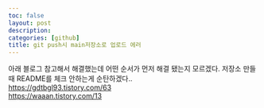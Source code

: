 ```yaml
---
toc: false
layout: post
description: 
categories: [github]
title: git push시 main저장소로 업로드 에러
---
```


아래 블로그 참고해서 해결했는데 어떤 순서가 먼저 해결 됐는지 모르겠다. 저장소 만들 때 README를 체크 안하는게 순탄하겠다..<br>
<https://gdtbgl93.tistory.com/63><br>
<https://waaan.tistory.com/13>
